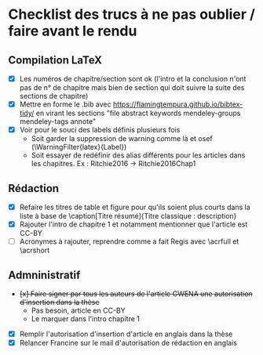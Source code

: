# Checklist des trucs à ne pas oublier / faire avant le rendu

## Compilation LaTeX
- [x] Les numéros de chapitre/section sont ok (l'intro et la conclusion n'ont pas de n° de chapitre mais bien de section qui doit suivre la suite des sections de chapitre)
- [x] Mettre en forme le .bib avec https://flamingtempura.github.io/bibtex-tidy/ en virant les sections "file abstract keywords mendeley-groups mendeley-tags annote"
- [x] Voir pour le souci des labels définis plusieurs fois
    - Soit garder la suppression de warning comme là et osef (\WarningFilter{latex}{Label})
    - Soit essayer de redéfinir des alias différents pour les articles dans les chapitres. Ex : Ritchie2016 → Ritchie2016Chap1

## Rédaction
- [x] Refaire les titres de table et figure pour qu'ils soient plus courts dans la liste à base de \caption[Titre résumé]{Titre classique : description}
- [x] Rajouter l'intro de chapitre 1 et notamment mentionner que l'article est CC-BY
- [ ] Acronymes à rajouter, reprendre comme a fait Regis avec \acrfull et \acrshort

## Admninistratif
- ~~[x] Faire signer par tous les auteurs de l'article GWENA une autorisation d'insertion dans la thèse~~
    -  Pas besoin, article en CC-BY
    -  Le marquer dans l'intro chapitre 1
- [x] Remplir l'autorisation d'insertion d'article en anglais dans la thèse
- [x] Relancer Francine sur le mail d'autorisation de rédaction en anglais